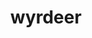 ---
id: 899
title: wyrdeer
types: [normal,psychic]
image: https://raw.githubusercontent.com/PokeAPI/sprites/master/sprites/pokemon/899.png
---